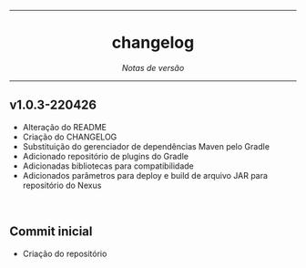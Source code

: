 <hr>
<h1 align="center">changelog</h1>
<p align=center><i align="center">Notas de versão</i></p>

<hr>

## v1.0.3-220426

- Alteração do README
- Criação do CHANGELOG
- Substituição do gerenciador de dependências Maven pelo Gradle
- Adicionado repositório de plugins do Gradle
- Adicionadas bibliotecas para compatibilidade
- Adicionados parâmetros para deploy e build de arquivo JAR para repositório do Nexus

<br>

## Commit inicial

- Criação do repositório
